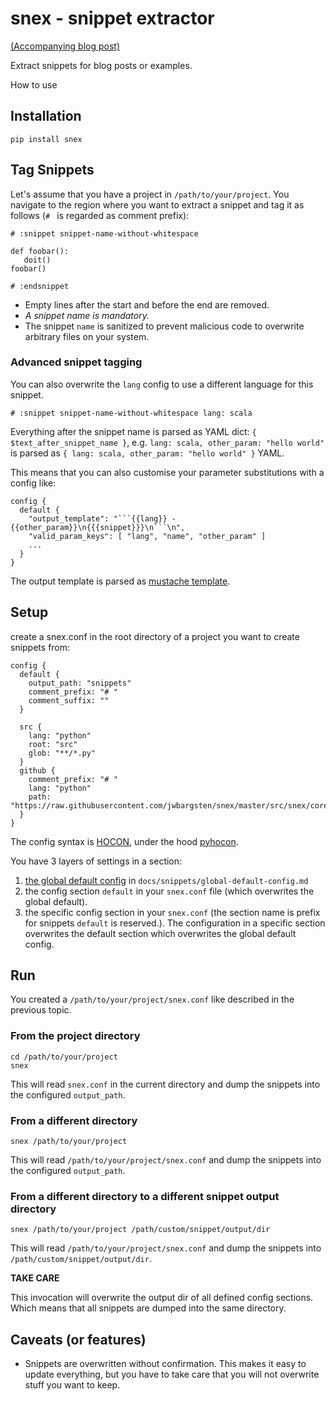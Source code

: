 # snex - snippet extractor

[(Accompanying blog post)](https://bargsten.org/wissen/snex/)

Extract snippets for blog posts or examples.

How to use

## Installation

    pip install snex

## Tag Snippets

Let's assume that you have a project in `/path/to/your/project`. You navigate to the
region where you want to extract a snippet and tag it as follows (`# ` is regarded as
comment prefix):

    # :snippet snippet-name-without-whitespace

    def foobar():
       doit()
    foobar()

    # :endsnippet

- Empty lines after the start and before the end are removed.
- _A snippet name is mandatory._
- The snippet `name` is sanitized to prevent malicious code to overwrite arbitrary files
  on your system.

### Advanced snippet tagging

You can also overwrite the `lang` config to use a different language for this snippet.

```
# :snippet snippet-name-without-whitespace lang: scala
```

Everything after the snippet name is parsed as YAML dict:
`{ $text_after_snippet_name }`, e.g. `lang: scala, other_param: "hello world"` is parsed
as `{ lang: scala, other_param: "hello world" }` YAML.

This means that you can also customise your parameter substitutions with a config like:

````
config {
  default {
    "output_template": "```{{lang}} - {{other_param}}\n{{{snippet}}}\n```\n",
    "valid_param_keys": [ "lang", "name", "other_param" ]
    ...
  }
}
````

The output template is parsed as [mustache template](https://mustache.github.io/).

## Setup

create a snex.conf in the root directory of a project you want to create snippets from:

    config {
      default {
        output_path: "snippets"
        comment_prefix: "# "
        comment_suffix: ""
      }

      src {
        lang: "python"
        root: "src"
        glob: "**/*.py"
      }
      github {
        comment_prefix: "# "
        lang: "python"
        path: "https://raw.githubusercontent.com/jwbargsten/snex/master/src/snex/core.py"
      }
    }

The config syntax is
[HOCON](https://github.com/typesafehub/config/blob/master/HOCON.md), under the hood
[pyhocon](https://github.com/chimpler/pyhocon).

You have 3 layers of settings in a section:

1.  [the global default config](docs/snippets/src-global-default-config.md) in
    `docs/snippets/global-default-config.md`
2.  the config section `default` in your `snex.conf` file (which overwrites the global
    default).
3.  the specific config section in your `snex.conf` (the section name is prefix for
    snippets `default` is reserved.). The configuration in a specific section overwrites
    the default section which overwrites the global default config.

## Run

You created a `/path/to/your/project/snex.conf` like described in the previous topic.

### From the project directory

    cd /path/to/your/project
    snex

This will read `snex.conf` in the current directory and dump the snippets into the
configured `output_path`.

### From a different directory

    snex /path/to/your/project

This will read `/path/to/your/project/snex.conf` and dump the snippets into the
configured `output_path`.

### From a different directory to a different snippet output directory

    snex /path/to/your/project /path/custom/snippet/output/dir

This will read `/path/to/your/project/snex.conf` and dump the snippets into
`/path/custom/snippet/output/dir`.

**TAKE CARE**

This invocation will overwrite the output dir of all defined config sections. Which
means that all snippets are dumped into the same directory.

## Caveats (or features)

- Snippets are overwritten without confirmation. This makes it easy to update
  everything, but you have to take care that you will not overwrite stuff you want to
  keep.
